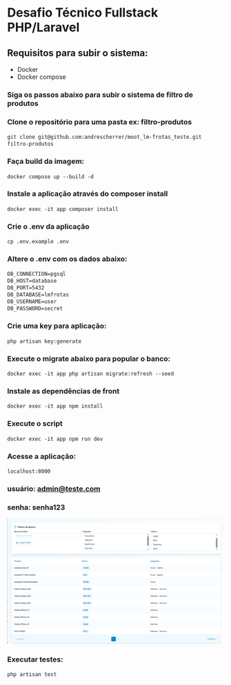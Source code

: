 # Desafio Técnico Fullstack PHP/Laravel

## Requisitos para subir o sistema:
- Docker
- Docker compose

### Siga os passos abaixo para subir o sistema de filtro de produtos

### Clone o repositório para uma pasta ex: filtro-produtos
```
git clone git@github.com:andrescherrer/moot_lm-frotas_teste.git filtro-produtos
```

### Faça build da imagem:
```
docker compose up --build -d
```

### Instale a aplicação através do composer install
```
docker exec -it app composer install
```

### Crie o .env da aplicação
```
cp .env.example .env
```

### Altere o .env com os dados abaixo:
```
DB_CONNECTION=pgsql
DB_HOST=database
DB_PORT=5432
DB_DATABASE=lmfrotas
DB_USERNAME=user
DB_PASSWORD=secret
```

### Crie uma key para aplicação:
```
php artisan key:generate  
```

### Execute o migrate abaixo para popular o banco:
```
docker exec -it app php artisan migrate:refresh --seed
```

### Instale as dependências de front
```
docker exec -it app npm install
```

### Execute o script
```
docker exec -it app npm run dev
```

### Acesse a aplicação:
```
localhost:8000
```

### usuário: admin@teste.com 
### senha: senha123

![Filtro de Produtos](imagem_filtro_produtos.png)

### Executar testes:
```
php artisan test
```